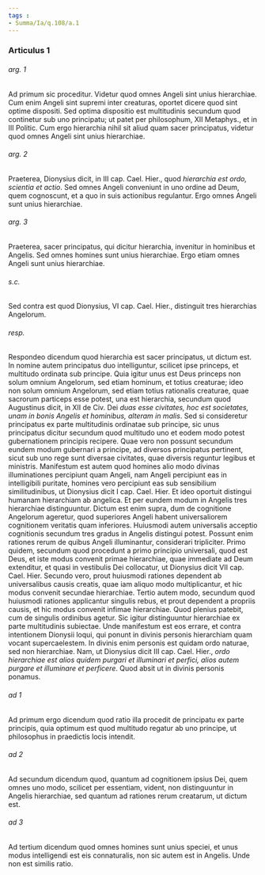 ```yaml
---
tags : 
- Summa/Ia/q.108/a.1
---
```


### Articulus 1

###### arg. 1
Ad primum sic proceditur. Videtur quod omnes Angeli sint unius hierarchiae. Cum enim Angeli sint supremi inter creaturas, oportet dicere quod sint optime dispositi. Sed optima dispositio est multitudinis secundum quod continetur sub uno principatu; ut patet per philosophum, XII Metaphys., et in III Politic. Cum ergo hierarchia nihil sit aliud quam sacer principatus, videtur quod omnes Angeli sint unius hierarchiae.

###### arg. 2
Praeterea, Dionysius dicit, in III cap. Cael. Hier., quod *hierarchia est ordo, scientia et actio*. Sed omnes Angeli conveniunt in uno ordine ad Deum, quem cognoscunt, et a quo in suis actionibus regulantur. Ergo omnes Angeli sunt unius hierarchiae.

###### arg. 3
Praeterea, sacer principatus, qui dicitur hierarchia, invenitur in hominibus et Angelis. Sed omnes homines sunt unius hierarchiae. Ergo etiam omnes Angeli sunt unius hierarchiae.

###### s.c.
Sed contra est quod Dionysius, VI cap. Cael. Hier., distinguit tres hierarchias Angelorum.

###### resp.
Respondeo dicendum quod hierarchia est sacer principatus, ut dictum est. In nomine autem principatus duo intelliguntur, scilicet ipse princeps, et multitudo ordinata sub principe. Quia igitur unus est Deus princeps non solum omnium Angelorum, sed etiam hominum, et totius creaturae; ideo non solum omnium Angelorum, sed etiam totius rationalis creaturae, quae sacrorum particeps esse potest, una est hierarchia, secundum quod Augustinus dicit, in XII de Civ. Dei *duas esse civitates, hoc est societates, unam in bonis Angelis et hominibus, alteram in malis*. Sed si consideretur principatus ex parte multitudinis ordinatae sub principe, sic unus principatus dicitur secundum quod multitudo uno et eodem modo potest gubernationem principis recipere. Quae vero non possunt secundum eundem modum gubernari a principe, ad diversos principatus pertinent, sicut sub uno rege sunt diversae civitates, quae diversis reguntur legibus et ministris. Manifestum est autem quod homines alio modo divinas illuminationes percipiunt quam Angeli, nam Angeli percipiunt eas in intelligibili puritate, homines vero percipiunt eas sub sensibilium similitudinibus, ut Dionysius dicit I cap. Cael. Hier. Et ideo oportuit distingui humanam hierarchiam ab angelica. Et per eundem modum in Angelis tres hierarchiae distinguuntur. Dictum est enim supra, dum de cognitione Angelorum ageretur, quod superiores Angeli habent universaliorem cognitionem veritatis quam inferiores. Huiusmodi autem universalis acceptio cognitionis secundum tres gradus in Angelis distingui potest. Possunt enim rationes rerum de quibus Angeli illuminantur, considerari tripliciter. Primo quidem, secundum quod procedunt a primo principio universali, quod est Deus, et iste modus convenit primae hierarchiae, quae immediate ad Deum extenditur, et quasi in vestibulis Dei collocatur, ut Dionysius dicit VII cap. Cael. Hier. Secundo vero, prout huiusmodi rationes dependent ab universalibus causis creatis, quae iam aliquo modo multiplicantur, et hic modus convenit secundae hierarchiae. Tertio autem modo, secundum quod huiusmodi rationes applicantur singulis rebus, et prout dependent a propriis causis, et hic modus convenit infimae hierarchiae. Quod plenius patebit, cum de singulis ordinibus agetur. Sic igitur distinguuntur hierarchiae ex parte multitudinis subiectae. Unde manifestum est eos errare, et contra intentionem Dionysii loqui, qui ponunt in divinis personis hierarchiam quam vocant supercaelestem. In divinis enim personis est quidam ordo naturae, sed non hierarchiae. Nam, ut Dionysius dicit III cap. Cael. Hier., *ordo hierarchiae est alios quidem purgari et illuminari et perfici, alios autem purgare et illuminare et perficere*. Quod absit ut in divinis personis ponamus.

###### ad 1
Ad primum ergo dicendum quod ratio illa procedit de principatu ex parte principis, quia optimum est quod multitudo regatur ab uno principe, ut philosophus in praedictis locis intendit.

###### ad 2
Ad secundum dicendum quod, quantum ad cognitionem ipsius Dei, quem omnes uno modo, scilicet per essentiam, vident, non distinguuntur in Angelis hierarchiae, sed quantum ad rationes rerum creatarum, ut dictum est.

###### ad 3
Ad tertium dicendum quod omnes homines sunt unius speciei, et unus modus intelligendi est eis connaturalis, non sic autem est in Angelis. Unde non est similis ratio.

